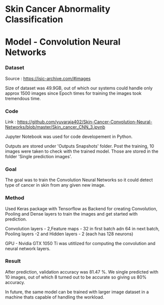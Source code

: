# Skin Cancer Abnormality Classification 
# Model - Convolution Neural Networks

### Dataset 
Source : https://isic-archive.com/#images

Size of dataset was 49.9GB, out of which our systems could handle only approx 1500 images since Epoch times for training the images took
 tremendous time.

### Code
Link : https://github.com/yuvaraja402/Skin-Cancer-Convolution-Neural-Networks/blob/master/Skin_cancer_CNN_3.ipynb

Jupyter Notebook was used for code developement in Python.

Outputs are stored under 'Outputs Snapshots' folder.
Post the training, 10 images were taken to check with the trained model. Those are stored in the folder 'Single prediction images'.

### Goal
The goal was to train the Convolution Neural Networks so it could detect type of cancer in skin from any given new image.

### Method
Used Keras package with Tensorflow as Backend for creating Convolution, Pooling and Dense layers to train the images and get started with prediction.

Convolution layers - 2,Feature maps - 32 in first batch adn 64 in next batch, Pooling layers -2 and Hidden layers - 2 (each has 128 neurons)

GPU - Nvidia GTX 1050 Ti was utitlized for computing the convolution and neural network layers. 
### Result
After prediction, validation accuracy was 81.47 %.
We single predicted with 10 images, out of which 8 turned out to be accurate so giving us 80% accuracy.

In future, the same model can be trained with larger image dataset in a machine thats capable of handling the workload.
